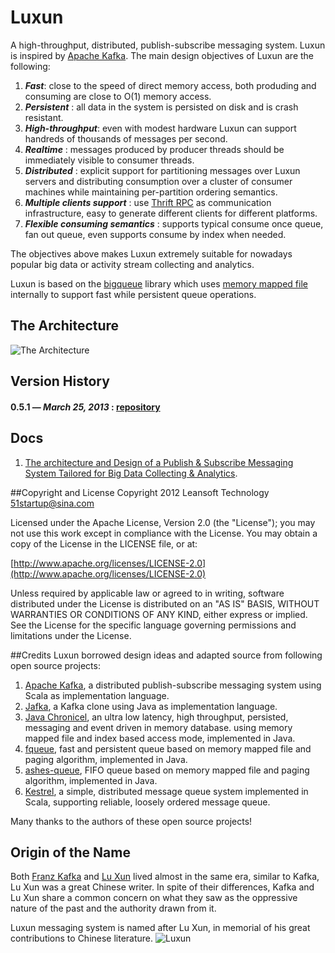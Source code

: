 # Luxun


A high-throughput, distributed, publish-subscribe messaging system. Luxun is inspired by [Apache Kafka](http://kafka.apache.org/). The main design objectives of Luxun are the following:

1. ***Fast***: close to the speed of direct memory access, both produding and consuming are close to O(1) memory access.
2. ***Persistent*** : all data in the system is persisted on disk and is crash resistant.
3. ***High-throughput***: even with modest hardware Luxun can support handreds of thousands of messages per second.
4. ***Realtime*** : messages produced by producer threads should be immediately visible to consumer threads.
5. ***Distributed*** : explicit support for partitioning messages over Luxun servers and distributing consumption over a cluster of consumer machines while maintaining per-partition ordering semantics.
6. ***Multiple clients support*** : use [Thrift RPC](http://thrift.apache.org/) as communication infrastructure, easy to generate different clients for different platforms.
7. ***Flexible consuming semantics*** : supports typical consume once queue, fan out queue, even supports consume by index when needed.

The objectives above makes Luxun extremely suitable for nowadays popular big data or activity stream collecting and analytics.

Luxun is based on the [bigqueue](https://github.com/bulldog2011/bigqueue) library which uses [memory mapped file](http://en.wikipedia.org/wiki/Memory_mapped_file) internally to support fast while persistent queue operations.

## The Architecture

![The Architecture](http://bulldog2011.github.com/images/luxun/arch-2.png)



## Version History
#### 0.5.1 — *March 25, 2013* : [repository](https://github.com/bulldog2011/bulldog-repo/tree/master/repo/releases/com/leansoft/luxun/0.6.0)


  
## Docs

1. [The architecture and Design of a Publish & Subscribe Messaging System Tailored for Big Data Collecting & Analytics](http://bulldog2011.github.com/blog/2013/03/27/the-architecture-and-design-of-a-pub-sub-messaging-system/).


##Copyright and License
Copyright 2012 Leansoft Technology <51startup@sina.com>

Licensed under the Apache License, Version 2.0 (the "License"); you may not use this work except in compliance with the License. You may obtain a copy of the License in the LICENSE file, or at:

[http://www.apache.org/licenses/LICENSE-2.0](http://www.apache.org/licenses/LICENSE-2.0)

Unless required by applicable law or agreed to in writing, software distributed under the License is distributed on an "AS IS" BASIS, WITHOUT WARRANTIES OR CONDITIONS OF ANY KIND, either express or implied. See the License for the specific language governing permissions and limitations under the License.

##Credits
Luxun borrowed design ideas and adapted source from following open source projects:

1. [Apache Kafka](http://kafka.apache.org/index.html), a distributed publish-subscribe messaging system using Scala as implementation language.
2. [Jafka](https://github.com/adyliu/jafka), a Kafka clone using Java as implementation language.
3. [Java Chronicel](https://github.com/peter-lawrey/Java-Chronicle), an ultra low latency, high throughput, persisted, messaging and event driven in memory database. using memory mapped file and index based access mode, implemented in Java.
4. [fqueue](http://code.google.com/p/fqueue/), fast and persistent queue based on memory mapped file and paging algorithm, implemented in Java.
5. [ashes-queue](http://code.google.com/p/ashes-queue/), FIFO queue based on memory mapped file and paging algorithm, implemented in Java.
6. [Kestrel](https://github.com/robey/kestrel), a simple, distributed message queue system implemented in Scala, supporting reliable, loosely ordered message queue.

Many thanks to the authors of these open source projects!


## Origin of the Name
Both [Franz Kafka](http://en.wikipedia.org/wiki/Franz_Kafka) and [Lu Xun](http://en.wikipedia.org/wiki/Franz_Kafka) lived almost in the same era, similar to Kafka, Lu Xun was a great Chinese writer. In spite of their differences, Kafka and Lu Xun share a common concern on what they saw as the oppressive nature of the past and the authority drawn from it.

Luxun messaging system is named after Lu Xun, in memorial of his great contributions to Chinese literature.
![Luxun](http://upload.wikimedia.org/wikipedia/commons/thumb/4/48/LuXun1930.jpg/200px-LuXun1930.jpg)







 














